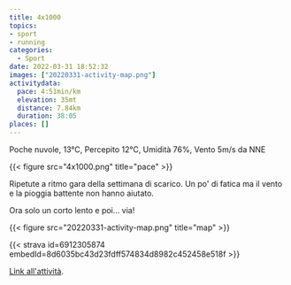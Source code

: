```yaml
---
title: 4x1000
topics:
- sport
- running
categories: 
  - Sport
date: 2022-03-31 18:52:32
images: ["20220331-activity-map.png"]
activitydata:
  pace: 4:51min/km
  elevation: 35mt
  distance: 7.84km
  duration: 38:05
places: []
---
```


Poche nuvole, 13°C, Percepito 12°C, Umidità 76%, Vento 5m/s da NNE

{{< figure src="4x1000.png" title="pace" >}}

Ripetute a ritmo gara della settimana di scarico. Un po' di fatica ma il vento e la pioggia battente non hanno aiutato.

Ora solo un corto lento e poi... via!

<!--more-->

{{<  figure src="20220331-activity-map.png" title="map" >}}

{{< strava id=6912305874 embedId=8d6035bc43d23fdff574834d8982c452458e518f >}}

[Link all'attività](https://strava.com/activities/6912305874).
